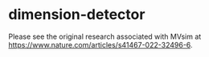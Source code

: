 # dimension-detector
Please see the original research associated with MVsim at https://www.nature.com/articles/s41467-022-32496-6.

